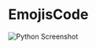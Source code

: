 # EmojisCode
![Python Screenshot](./Emojis.png)                                                        
